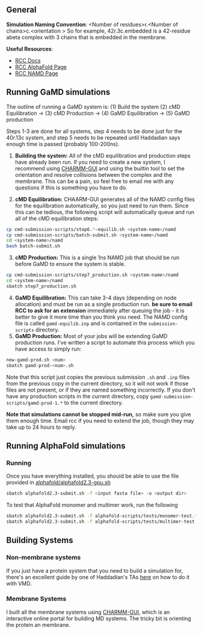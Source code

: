## General
**Simulation Naming Convention**: \<Number of residues\>r.\<Number of chains\>c.\<orientation \> So for example, 42r.3c.embedded is a 42-residue abeta complex with 3 chains that is embedded in the membrane.

**Useful Resources**:
- [RCC Docs](https://rcc-uchicago.github.io/user-guide/)
- [RCC AlphaFold Page](https://rcc-uchicago.github.io/user-guide/software/apps-and-envs/alphafold/?h=alpha)
- [RCC NAMD Page](https://rcc-uchicago.github.io/user-guide/software/apps-and-envs/namd/?h=namd)

## Running GaMD simulations

The outline of running a GaMD system is: (1) Build the system (2) cMD Equilibration &rarr; (3) cMD Production &rarr; (4) GaMD Equilibration &rarr; (5) GaMD production

Steps 1-3 are done for all systems, step 4 needs to be done just for the 40r.13c system, and step 5 needs to be repeated until Haddadian says enough time is passed (probably 100-200ns).

1. **Building the system:** All of the cMD equilibration and production steps have already been run. If you need to create a new system, I recommend using [CHARMM-GUI](https://www.charmm-gui.org/) and using the builtin tool to set the orientation and resolve collisions between the complex and the membrane. This can be a pain, so feel free to email me with any questions if this is something you have to do. 

2. **cMD Equilibration:** CHAARM-GUI generates all of the NAMD config files for the equilibration automatically, so you just need to run them. Since this can be tedious, the following script will automatically queue and run all of the cMD equilibration steps:
```bash
cp cmd-submission-scripts/step6.*-equilib.sh <system-name>/namd
cp cmd-submission-scripts/batch-submit.sh <system-name>/namd
cd <system-name>/namd
bash batch-submit.sh
```
 
3. **cMD Production:** This is a single 1ns NAMD job that should be run before GaMD to ensure the system is stable. 
```bash
cp cmd-submission-scripts/step7_production.sh <system-name>/namd
cd <system-name>/namd
sbatch step7_production.sh
```

4. **GaMD Equilibration:** This can take 3-4 days (depending on node allocation) and must be run as a single production run. **be sure to email RCC to ask for an extension** immediately after queuing the job - it is better to give it more time than you think you need. The NAMD config file is called ``gamd-equilib.inp`` and is contained in the ``submission-scripts`` directory. 
5. **GaMD Production:** Most of your jobs will be extending GaMD production runs. I've written a script to automate this process which you have access to simply run:
```bash
new-gamd-prod.sh <num>
sbatch gamd-prod-<num>.sh
```
Note that this script just copies the previous submission ``.sh`` and ``.inp`` files from the previous copy in the current directory, so it will not work if those files are not present, or if they are named something incorrectly. If you don't have any production scripts in the current directory, copy ``gamd-submission-scripts/gamd-prod-1.*`` to the current directory. 

**Note that simulations cannot be stopped mid-run,** so make sure you give them enough time. Email rcc if you need to extend the job, though they may take up to 24 hours to reply.


## Running AlphaFold simulations

### Running
Once you have everything installed, you should be able to use the file provided in [alphafold/alphafold2.3-gpu.sh](https://github.com/Turreted/Haddadian-Lab-Docs/blob/main/alphafold-scripts/alphafold2.3-submit.sh)
```bash
sbatch alphafold2.3-submit.sh -f <input fasta file> -o <output dir>
```
To test that AlphaFold monomer and multimer work, run the following
```bash
sbatch alphafold2.3-submit.sh -f alphafold-scripts/tests/monomer-test.fasta -m monomer -o .
sbatch alphafold2.3-submit.sh -f alphafold-scripts/tests/multimer-test.fasta -m multimer -o .
```

## Building Systems

### Non-membrane systems
If you just have a protein system that you need to build a simulation for, there's an excellent guide by one of Haddadian's TAs [here](https://github.com/Turreted/Haddadian-Lab-Docs/blob/main/pdfs/vmd_all_atom_system_guide.pdf) on how to do it with VMD.

### Membrane Systems
I built all the membrane systems using [CHARMM-GUI](https://charmm-gui.org/), which is an interactive online portal for building MD systems. The tricky bit is orienting the protein an membrane.
